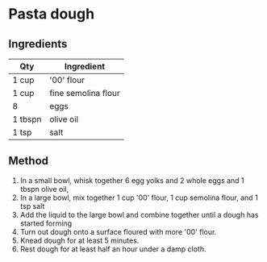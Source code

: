 # Pasta dough

## Ingredients

Qty|Ingredient
-|-
1 cup|'00' flour
1 cup|fine semolina flour
8|eggs
1 tbspn|olive oil
1 tsp|salt

## Method

1. In a small bowl, whisk together 6 egg yolks and 2 whole eggs and 1 tbspn olive oil,
2. In a large bowl, mix together 1 cup '00' flour, 1 cup semolina flour, and 1 tsp salt
3. Add the liquid to the large bowl and combine together until a dough has started forming
4. Turn out dough onto a surface floured with more '00' flour.
5. Knead dough for at least 5 minutes. 
6. Rest dough for at least half an hour under a damp cloth.
